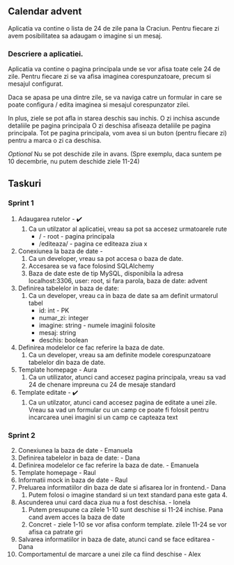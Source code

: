 ## Calendar advent
Aplicatia va contine o lista de 24 de zile pana la Craciun. 
Pentru fiecare zi avem posibilitatea sa adaugam o imagine 
si un mesaj. 

### Descriere a aplicatiei. 
Aplicatia va contine o pagina principala unde se 
vor afisa toate cele 24 de zile. Pentru fiecare zi 
se va afisa imaginea corespunzatoare, precum si mesajul configurat.

Daca se apasa pe una dintre zile, se va naviga catre
un formular in care se poate configura / edita imaginea si mesajul
corespunzator zilei.

In plus, ziele se pot afla in starea deschis sau inchis. 
O zi inchisa ascunde detaliile pe pagina principala
O zi deschisa afiseaza detaliile pe pagina principala. 
Tot pe pagina principala, vom avea si un buton (pentru fiecare zi)
pentru a marca o zi ca deschisa.

_Optional_ Nu se pot deschide zile in avans. (Spre exemplu, daca suntem pe 10 decembrie, nu putem deschide ziele 11-24)

## Taskuri 
### Sprint 1
1. Adaugarea rutelor - ✔️
   1. Ca un utilzator al aplicatiei, vreau sa pot sa accesez urmatoarele rute
      * / - root - pagina principala
      * /editeaza/<x> - pagina ce editeaza ziua x 
2. Conexiunea la baza de date - 
   1. Ca un developer, vreau sa pot accesa o baza de date.
   2. Accesarea se va face folosind SQLAlchemy
   3. Baza de date este de tip MySQL, disponibila la adresa localhost:3306, user: root, si fara parola, baza de date: advent 
3. Definirea tabelelor in baza de date: 
   1. Ca un developer, vreau ca in baza de date sa am definit urmatorul tabel
      * id: int - PK
      * numar_zi: integer
      * imagine: string - numele imaginii folosite 
      * mesaj: string
      * deschis: boolean
4. Definirea modelelor ce fac referire la baza de date. 
   1. Ca un developer, vreau sa am definite modele corespunzatoare tabelelor din baza de date. 
5. Template homepage - Aura
   1. Ca un utilizator, atunci cand accesez pagina principala, vreau sa vad 24 de chenare impreuna cu 24 de mesaje standard 
6. Template editate - ✔️
   1. Ca un utilzator, atunci cand accesez pagina de editate a unei zile. Vreau sa vad un formular
   cu un camp ce poate fi folosit pentru incarcarea unei imagini si un camp
   ce capteaza text 
### Sprint 2
2. Conexiunea la baza de date - Emanuela
3. Definirea tabelelor in baza de date: - Dana
4. Definirea modelelor ce fac referire la baza de date. - Emanuela
5. Template homepage - Raul 
6. Informatii mock in baza de date - Raul 
7. Preluarea informatiilor din baza de date si afisarea lor in frontend.- Dana
   1. Putem folosi o imagine standard si un text standard pana este gata 4. 
8. Ascunderea unui card daca ziua nu a fost deschisa. - Ionela
   1. Putem presupune ca zilele 1-10 sunt deschise si 11-24 inchise. Pana cand avem acces la baza de date 
   2. Concret - ziele 1-10 se vor afisa conform template. zilele 11-24 se vor afisa ca patrate gri
9. Salvarea informatiilor in baza de date, atunci cand se face editarea - Dana 
10. Comportamentul de marcare a unei zile ca fiind deschise - Alex